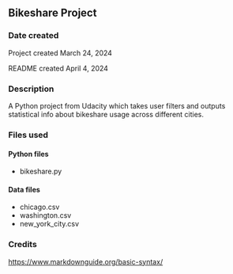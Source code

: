 ## Bikeshare Project

### Date created
Project created March 24, 2024

README created April 4, 2024

### Description
A Python project from Udacity which takes user filters and outputs statistical info about bikeshare usage across different cities.

### Files used
#### Python files
* bikeshare.py

#### Data files
* chicago.csv
* washington.csv
* new_york_city.csv

### Credits
https://www.markdownguide.org/basic-syntax/

